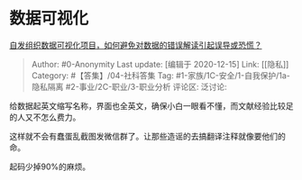 # 数据可视化
[自发组织数据可视化项目，如何避免对数据的错误解读引起误导或恐慌？](https://www.zhihu.com/question/368430880/answer/989307346)

> Author: #0-Anonymity
> Last update: [编辑于 2020-12-15]
> Link: [[隐私]]
> Category: #【答集】/04-社科答集
> Tag: #1-家族/1C-安全/1-自我保护/1a-隐私隔离 #2-事业/2C-职业/3-职业分析
> 评论区:
> 泛讨论:

给数据起英文缩写名称，界面也全英文，确保小白一眼看不懂，而文献经验比较足的人又不怎么费力。

这样就不会有蠢蛋乱截图发微信群了。让那些造谣的去搞翻译注释就像要他们的命。

起码少掉90%的麻烦。

